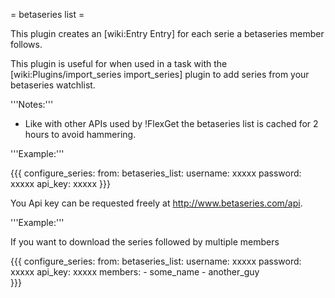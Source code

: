 = betaseries list =

This plugin creates an [wiki:Entry Entry] for each serie a betaseries member follows.

This plugin is useful for when used in a task with the [wiki:Plugins/import_series import_series] plugin to add series from your betaseries watchlist.

'''Notes:''' 

 * Like with other APIs used by !FlexGet the betaseries list is cached for 2 hours to avoid hammering.

'''Example:'''

{{{
        configure_series:
          from:
            betaseries_list:
              username: xxxxx
              password: xxxxx
              api_key: xxxxx
}}}

You Api key can be requested freely at http://www.betaseries.com/api.

'''Example:'''

If you want to download the series followed by multiple members

{{{
        configure_series:
          from:
            betaseries_list:
              username: xxxxx
              password: xxxxx
              api_key: xxxxx
              members:
                - some_name
                - another_guy            
}}}
